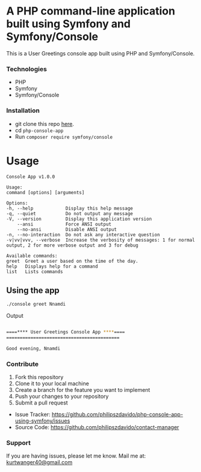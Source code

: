 # A PHP command-line application built using Symfony and Symfony/Console

This is a User Greetings console app built using PHP and Symfony/Console.

### Technologies
- PHP
- Symfony
- Symfony/Console

### Installation
* git clone this repo [here](https://github.com/philipszdavido/php-console-app-using-symfony).
* cd `php-console-app`
* Run `composer require symfony/console`

# Usage
    Console App v1.0.0

    Usage:
    command [options] [arguments]

    Options:
    -h, --help            Display this help message
    -q, --quiet           Do not output any message
    -V, --version         Display this application version
        --ansi            Force ANSI output
        --no-ansi         Disable ANSI output
    -n, --no-interaction  Do not ask any interactive question
    -v|vv|vvv, --verbose  Increase the verbosity of messages: 1 for normal output, 2 for more verbose output and 3 for debug

    Available commands:
    greet  Greet a user based on the time of the day.
    help   Displays help for a command
    list   Lists commands

## Using the app

```sh
./console greet Nnamdi
```

Output
```sh

====**** User Greetings Console App ****====
==========================================

Good evening, Nnamdi
```
### Contribute
1. Fork this repository
2. Clone it to your local machine
3. Create a branch for the feature you want to implement
4. Push your changes to your repository
5. Submit a pull request

- Issue Tracker: https://github.com/philipszdavido/php-console-app-using-symfony/issues
- Source Code: https://github.com/philipszdavido/contact-manager

### Support
If you are having issues, please let me know.
Mail me at: kurtwanger40@gmail.com
